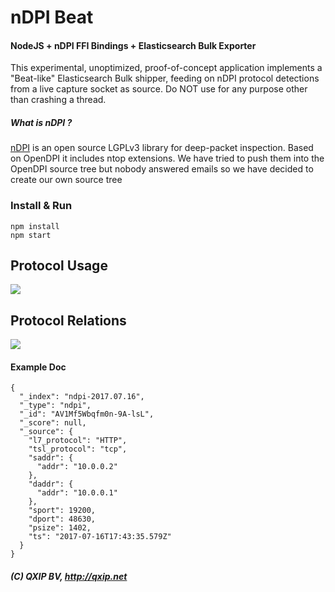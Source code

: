 # nDPI Beat

#### NodeJS + nDPI FFI Bindings + Elasticsearch Bulk Exporter
This experimental, unoptimized, proof-of-concept application implements a "Beat-like" Elasticsearch Bulk shipper, feeding on nDPI protocol detections from a live capture socket as source. Do NOT use for any purpose other than crashing a thread.

##### What is nDPI ?
[nDPI](https://github.com/ntop/nDPI) is an open source LGPLv3 library for deep-packet inspection. Based on OpenDPI it includes ntop extensions. We have tried to push them into the OpenDPI source tree but nobody answered emails so we have decided to create our own source tree

### Install & Run
```
npm install
npm start
```

## Protocol Usage
![](http://i.imgur.com/2sToP5i.png)

## Protocol Relations
![](http://i.imgur.com/xET4d9H.png)

#### Example Doc
```
{
  "_index": "ndpi-2017.07.16",
  "_type": "ndpi",
  "_id": "AV1Mf5Wbqfm0n-9A-lsL",
  "_score": null,
  "_source": {
    "l7_protocol": "HTTP",
    "tsl_protocol": "tcp",
    "saddr": {
      "addr": "10.0.0.2"
    },
    "daddr": {
      "addr": "10.0.0.1"
    },
    "sport": 19200,
    "dport": 48630,
    "psize": 1402,
    "ts": "2017-07-16T17:43:35.579Z"
  }
}
```

##### (C) QXIP BV, http://qxip.net
